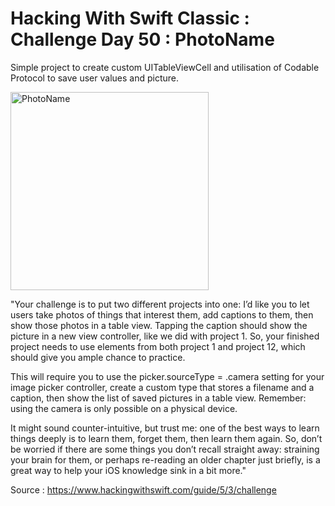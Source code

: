 # Hacking With Swift Classic : Challenge Day 50 : PhotoName

Simple project to create custom UITableViewCell and utilisation of Codable Protocol to save user values and picture.

<img width="317" alt="PhotoName" src="https://user-images.githubusercontent.com/79987744/151378406-37e33eef-5210-4802-8620-0f88b3d953c9.png">


"Your challenge is to put two different projects into one: I’d like you to let users take photos of things that interest them, add captions to them,
then show those photos in a table view. Tapping the caption should show the picture in a new view controller, like we did with project 1.
So, your finished project needs to use elements from both project 1 and project 12, which should give you ample chance to practice.

This will require you to use the picker.sourceType = .camera setting for your image picker controller,
create a custom type that stores a filename and a caption, then show the list of saved pictures in a table view.
Remember: using the camera is only possible on a physical device.

It might sound counter-intuitive, but trust me: one of the best ways to learn things deeply is to learn them, forget them, then learn them again.
So, don’t be worried if there are some things you don’t recall straight away: straining your brain for them,
or perhaps re-reading an older chapter just briefly, is a great way to help your iOS knowledge sink in a bit more."

Source : https://www.hackingwithswift.com/guide/5/3/challenge
